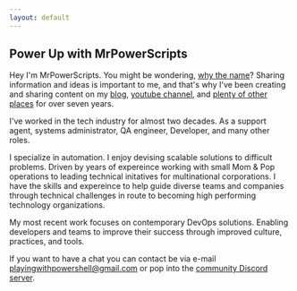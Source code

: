 ```yaml
---
layout: default
---
```


## Power Up with MrPowerScripts

Hey I'm MrPowerScripts. You might be wondering, [why the name](https://mrpowerscripts.com/why-mrpowerscripts/)? Sharing information and ideas is important to me, and that's why I've been creating and sharing content on my [blog](https://mrpowerscripts.com), [youtube channel](https://youtube.com/MrPowerScripts), and [plenty of other places](https://linktr.ee/mrpowerscripts) for over seven years.

I've worked in the tech industry for almost two decades. As a support agent, systems administrator, QA engineer, Developer, and many other roles.

 I specialize in automation. I enjoy devising scalable solutions to difficult problems. Driven by years of expereince working with small Mom & Pop operations to leading technical initatives for multinational corporations. I have the skills and expereince to help guide diverse teams and companies through technical challenges in route to becoming high performing technology organizations.

 My most recent work focuses on contemporary DevOps solutions. Enabling developers and teams to improve their success through improved culture, practices, and tools.

If you want to have a chat you can contact be via e-mail [playingwithpowershell@gmail.com](mailto:playingwithpowershell@gmail.com) or pop into the [community Discord server](https://bit.ly/mrps-discord).
